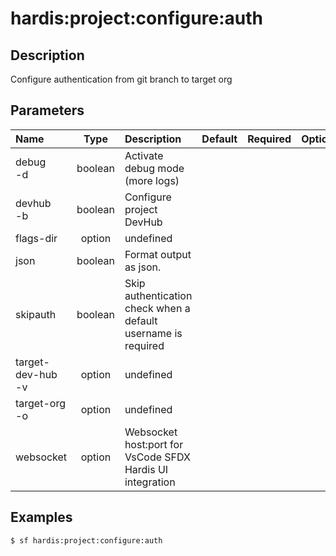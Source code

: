 <!-- This file has been generated with command 'sf hardis:doc:plugin:generate'. Please do not update it manually or it may be overwritten -->
# hardis:project:configure:auth

## Description

Configure authentication from git branch to target org

## Parameters

|Name|Type|Description|Default|Required|Options|
|:---|:--:|:----------|:-----:|:------:|:-----:|
|debug<br/>-d|boolean|Activate debug mode (more logs)||||
|devhub<br/>-b|boolean|Configure project DevHub||||
|flags-dir|option|undefined||||
|json|boolean|Format output as json.||||
|skipauth|boolean|Skip authentication check when a default username is required||||
|target-dev-hub<br/>-v|option|undefined||||
|target-org<br/>-o|option|undefined||||
|websocket|option|Websocket host:port for VsCode SFDX Hardis UI integration||||

## Examples

```shell
$ sf hardis:project:configure:auth
```


